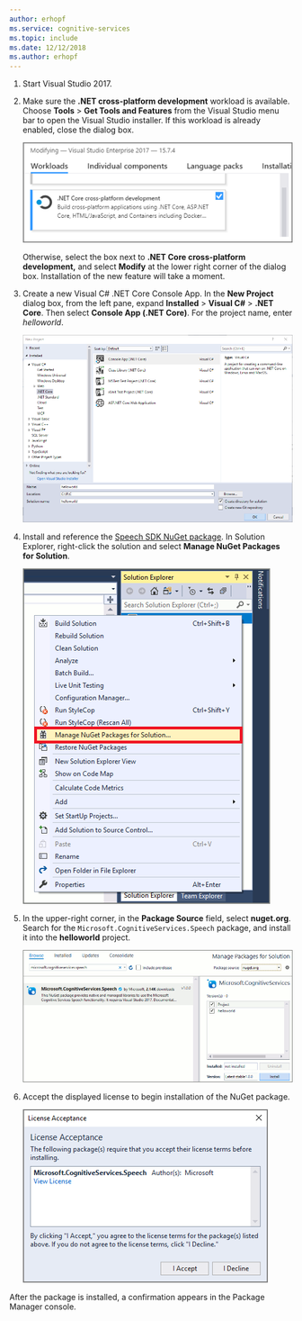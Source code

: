 ```yaml
---
author: erhopf
ms.service: cognitive-services
ms.topic: include
ms.date: 12/12/2018
ms.author: erhopf
---
```


1. Start Visual Studio 2017.

1. Make sure the **.NET cross-platform development** workload is available. Choose **Tools** > **Get Tools and Features** from the Visual Studio menu bar to open the Visual Studio installer. If this workload is already enabled, close the dialog box.

   ![Screenshot of Visual Studio installer, with Workloads tab highlighted](../articles/cognitive-services/Speech-Service/media/sdk/vs-enable-net-core-workload.png)

   Otherwise, select the box next to **.NET Core cross-platform development,** and select **Modify** at the lower right corner of the dialog box. Installation of the new feature will take a moment.

1. Create a new Visual C# .NET Core Console App. In the **New Project** dialog box, from the left pane, expand **Installed** > **Visual C#** > **.NET Core**. Then select **Console App (.NET Core)**. For the project name, enter *helloworld*.

   ![Screenshot of New Project dialog box](../articles/cognitive-services/Speech-Service/media/sdk/qs-csharp-dotnetcore-windows-01-new-console-app.png "Create Visual C# Console App (.NET Core)")

1. Install and reference the [Speech SDK NuGet package](https://aka.ms/csspeech/nuget). In Solution Explorer, right-click the solution and select **Manage NuGet Packages for Solution**.

   ![Screenshot of Solution Explorer, with Manage NuGet Packages for Solution highlighted](../articles/cognitive-services/Speech-Service/media/sdk/qs-csharp-dotnetcore-windows-02-manage-nuget-packages.png "Manage NuGet Packages for Solution")

1. In the upper-right corner, in the **Package Source** field, select **nuget.org**. Search for the `Microsoft.CognitiveServices.Speech` package, and install it into the **helloworld** project.

   ![Screenshot of Manage Packages for Solution dialog box](../articles/cognitive-services/Speech-Service/media/sdk/qs-csharp-dotnetcore-windows-03-nuget-install-1.0.0.png "Install NuGet package")

1. Accept the displayed license to begin installation of the NuGet package.

   ![Screenshot of License Acceptance dialog box](../articles/cognitive-services/Speech-Service/media/sdk/qs-csharp-dotnetcore-windows-04-nuget-license.png "Accept the license")

After the package is installed, a confirmation appears in the Package Manager console.
